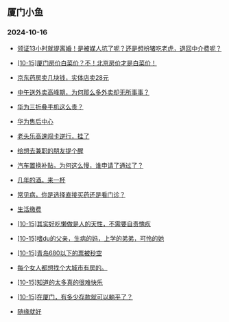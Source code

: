 ## 厦门小鱼 
### 2024-10-16

+ [领证13小时就提离婚！是被媒人坑了呢？还是想扮猪吃老虎，退回中介费呢？](http://bbs.xmfish.com/read-htm-tid-18251065.html)

+ [[10-15]厦门房价白菜价？不！北京房价才是白菜价！](http://bbs.xmfish.com/read-htm-tid-18251129.html)

+ [京东药房卖几块钱，实体店卖28元](http://bbs.xmfish.com/read-htm-tid-18251116.html)

+ [中午送外卖高峰期，为何那么多外卖却无所事事？](http://bbs.xmfish.com/read-htm-tid-18251174.html)

+ [华为三折叠手机这么贵？](http://bbs.xmfish.com/read-htm-tid-18251155.html)

+ [华为售后中心](http://bbs.xmfish.com/read-htm-tid-18251169.html)

+ [老头乐高速闯卡逆行，挂了](http://bbs.xmfish.com/read-htm-tid-18251132.html)

+ [给想去兼职的朋友提个醒](http://bbs.xmfish.com/read-htm-tid-18251235.html)

+ [汽车置换补贴，为何这么慢，谁申请了通过了？](http://bbs.xmfish.com/read-htm-tid-18251118.html)

+ [几年的酒。来一杯](http://bbs.xmfish.com/read-htm-tid-18251057.html)

+ [常见病，你是选择直接买药还是看门诊？](http://bbs.xmfish.com/read-htm-tid-18251096.html)

+ [生活缴费](http://bbs.xmfish.com/read-htm-tid-18251138.html)

+ [[10-15]其实好吃懒做是人的天性，不需要自责愧疚](http://bbs.xmfish.com/read-htm-tid-18251109.html)

+ [[10-15]嗜du的父亲，生病的妈，上学的弟弟，可怜的她](http://bbs.xmfish.com/read-htm-tid-18251221.html)

+ [[10-15]青岛680以下的票被秒空](http://bbs.xmfish.com/read-htm-tid-18251229.html)

+ [每个女人都想找个大城市有房的。](http://bbs.xmfish.com/read-htm-tid-18251258.html)

+ [[10-15]知道的太多真的很难快乐](http://bbs.xmfish.com/read-htm-tid-18251231.html)

+ [[10-15]在厦门，有多少存款就可以躺平了？](http://bbs.xmfish.com/read-htm-tid-18251288.html)

+ [随缘就好](http://bbs.xmfish.com/read-htm-tid-18251191.html)

